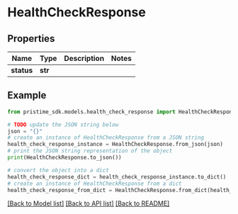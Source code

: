 # HealthCheckResponse


## Properties

Name | Type | Description | Notes
------------ | ------------- | ------------- | -------------
**status** | **str** |  | 

## Example

```python
from pristime_sdk.models.health_check_response import HealthCheckResponse

# TODO update the JSON string below
json = "{}"
# create an instance of HealthCheckResponse from a JSON string
health_check_response_instance = HealthCheckResponse.from_json(json)
# print the JSON string representation of the object
print(HealthCheckResponse.to_json())

# convert the object into a dict
health_check_response_dict = health_check_response_instance.to_dict()
# create an instance of HealthCheckResponse from a dict
health_check_response_from_dict = HealthCheckResponse.from_dict(health_check_response_dict)
```
[[Back to Model list]](../README.md#documentation-for-models) [[Back to API list]](../README.md#documentation-for-api-endpoints) [[Back to README]](../README.md)


